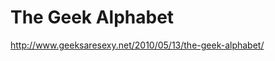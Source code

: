 <!--
id: 602259214
link: http://kevinisom.info/post/602259214/the-geek-alphabet
slug: the-geek-alphabet
date: Sun May 16 2010 13:12:19 GMT+1200 (NZST)
raw: {"blog_name":"kevinisom","id":602259214,"post_url":"http://kevinisom.info/post/602259214/the-geek-alphabet","slug":"the-geek-alphabet","type":"link","date":"2010-05-16 01:12:19 GMT","timestamp":1273972339,"state":"published","format":"html","reblog_key":"t7Wdb7WE","tags":[],"short_url":"http://tmblr.co/Zw68YyZvRyE","highlighted":[],"feed_item":"http://www.geeksaresexy.net/2010/05/13/the-geek-alphabet/","from_feed_id":"650234","note_count":0,"title":"The Geek Alphabet","url":"http://www.geeksaresexy.net/2010/05/13/the-geek-alphabet/","description":""}
publish: 2010-05-016
tags: 
title: The Geek Alphabet
-->


The Geek Alphabet
=================

<http://www.geeksaresexy.net/2010/05/13/the-geek-alphabet/>

